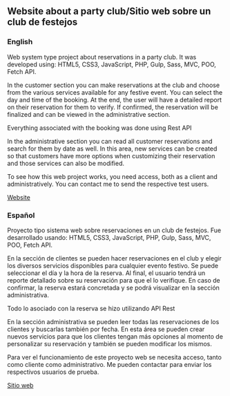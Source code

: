 
<h2>Website about a party club/Sitio web sobre un club de festejos</h2>

<h3>English</h3>
<p>Web system type project about reservations in a party club. It was developed using: HTML5, CSS3, JavaScript, PHP, Gulp, Sass, MVC, POO, Fetch API.</p>

<p>In the customer section you can make reservations at the club and choose from the various services available for any festive event. 
You can select the day and time of the booking. At the end, the user will have a detailed report on their reservation for them to verify.
If confirmed, the reservation will be finalized and can be viewed in the administrative section.</p>

<p>Everything associated with the booking was done using Rest API</p>

<p>In the administrative section you can read all customer reservations and search for them by date as well. In this area, new services can be created so that
customers have more options when customizing their reservation and those services can also be modified.</p>

<p>To see how this web project works, you need access, both as a client and administratively. You can contact me to send the respective test users.</p>

<a href="https://festejosmerina-f3b9f9cf6e47.herokuapp.com/">Website</a>

<h3>Español</h3>
<p></p>Proyecto tipo sistema web sobre reservaciones en un club de festejos. Fue desarrollado usando: HTML5, CSS3, JavaScript, PHP, Gulp, Sass, MVC, POO, Fetch API.</p>

<p>En la sección de clientes se pueden hacer reservaciones en el club y elegir los diversos servicios disponibles para cualquier evento festivo. 
Se puede seleccionar el día y la hora de la reserva. Al final, el usuario tendrá un reporte detallado sobre su reservación para que el lo verifique.
En caso de confirmar, la reserva estará concretada y se podrá visualizar en la sección administrativa.</p>

<p>Todo lo asociado con la reserva se hizo utilizando API Rest</p>

<p>En la sección administrativa se pueden leer todas las reservaciones de los clientes y buscarlas también por fecha. En esta área se pueden crear nuevos servicios para que los
clientes tengan más opciones al momento de personalizar su reservación y también se pueden modificar los mismos.</p>

Para ver el funcionamiento de este proyecto web se necesita acceso, tanto como cliente como administrativo. Me pueden contactar para enviar los respectivos usuarios de prueba.

<a href="https://festejosmerina-f3b9f9cf6e47.herokuapp.com/">Sitio web</a>
